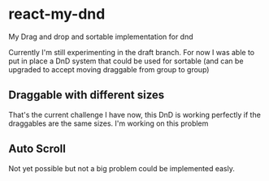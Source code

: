 # react-my-dnd
My Drag and drop and sortable implementation for dnd

Currently I'm still experimenting in the draft branch.
For now I was able to put in place a DnD system that could be used for sortable (and can be upgraded to accept moving draggable from group to group)

## Draggable with different sizes
That's the current challenge I have now, this DnD is working perfectly if the draggables are the same sizes.
I'm working on this problem

## Auto Scroll
Not yet possible but not a big problem could be implemented easly.
